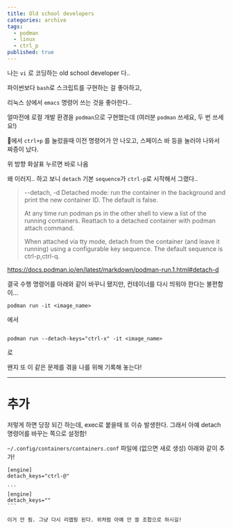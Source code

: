 ```yaml
---
title: Old school developers
categories: archive
tags:
  - podman
  - linux
  - ctrl_p
published: true
---
```

나는 `vi` 로 코딩하는 old school developer 다..

파이썬보다 `bash`로 스크립트를 구현하는 걸 좋아하고,

리눅스 상에서 `emacs` 명령어 쓰는 것을 좋아한다..


얼마전에 로컬 개발 환경을 `podman`으로 구현했는데 (여러분 `podman` 쓰세요, 두 번 쓰세요!)

에서 `ctrl+p` 를 눌렀을때 이전 명령어가 안 나오고, 스페이스 바 등을 눌러야 나와서 짜증이 났다.

위 방향 화살표 누르면 바로 나옴


왜 이러지.. 하고 보니 `detach` 기본 `sequence`가 `ctrl-p`로 시작해서 그랬다..

> --detach, -d
> Detached mode: run the container in the background and print the new container ID. The default is false.
> 
> At any time run podman ps in the other shell to view a list of the running containers. Reattach to a detached container with podman attach command.
> 
> When attached via tty mode, detach from the container (and leave it running) using a configurable key sequence. The default sequence is ctrl-p,ctrl-q.

https://docs.podman.io/en/latest/markdown/podman-run.1.html#detach-d


결국 수행 명령어를 아래와 같이 바꾸니 됐지만, 컨테이너를 다시 띄워야 한다는 불편함이...

```
podman run -it <image_name>
```
에서
```

podman run --detach-keys="ctrl-x" -it <image_name>
```
로

왠지 또 이 같은 문제를 겪을 나를 위해 기록해 놓는다!

----
# 추가
저렇게 하면 당장 되긴 하는데, exec로 붙을때 또 이슈 발생한다.
그래서 아예 detach 명령어를 바꾸는 쪽으로 설정함!

`~/.config/containers/containers.conf` 
파일에 (없으면 새로 생성) 아래와 같이 추가!

```
[engine]
detach_keys="ctrl-@"
```

~~~detach를 아예 안해서 없애도 된다, 하면 아래와 같이 emtpy string ~~
```
[engine]
detach_keys=""
```

이거 안 됨. 그냥 다시 리맵핑 된다. 위처럼 아예 안 쓸 조합으로 하시길!
